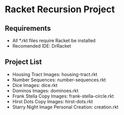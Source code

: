 # Racket Recursion Project

## Requirements
- All *.rkt files require Racket be installed
- Recomended IDE: DrRacket

## Project List
- Housing Tract Images: housing-tract.rkt
- Number Sequences: number-sequences.rkt
- Dice Images: dice.rkt
- Dominos Images: dominoes.rkt
- Frank Stella Copy Images: frank-stella-circle.rkt
- Hirst Dots Copy Images: hirst-dots.rkt
- Starry Night Image Personal Creation: creation.rkt 